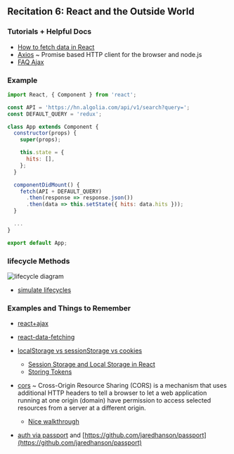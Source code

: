 ## Recitation 6: React and the Outside World

### Tutorials + Helpful Docs

- [How to fetch data in React](https://www.robinwieruch.de/react-fetching-data/)
- [Axios](https://github.com/axios/axios) ~ Promise based HTTP client for the browser and node.js
- [FAQ Ajax](https://reactjs.org/docs/faq-ajax.html)


### Example

```js
import React, { Component } from 'react';

const API = 'https://hn.algolia.com/api/v1/search?query=';
const DEFAULT_QUERY = 'redux';

class App extends Component {
  constructor(props) {
    super(props);

    this.state = {
      hits: [],
    };
  }

  componentDidMount() {
    fetch(API + DEFAULT_QUERY)
      .then(response => response.json())
      .then(data => this.setState({ hits: data.hits }));
  }

  ...
}

export default App;
```

### lifecycle Methods

![lifecycle diagram](https://github.com/CMU-17-356/cmu-17-356.github.io/blob/master/resources/recitations/6-React+World/images/lifecycle.jpg)

* [simulate lifecycles](https://reactarmory.com/guides/lifecycle-simulators)

### Examples and Things to Remember

* [react+ajax](https://github.com/CMU-17-356/cmu-17-356.github.io/blob/master/resources/recitations/6-React+World/react-ajax-example)

* [react-data-fetching](https://github.com/CMU-17-356/cmu-17-356.github.io/blob/master/resources/recitations/6-React+World/react-data-fetching)

* [localStorage vs sessionStorage vs cookies](https://wpreset.com/localstorage-sessionstorage-cookies-detailed-comparison/)
  - [Session Storage and Local Storage in React](https://www.robinwieruch.de/local-storage-react/)
  - [Storing Tokens](https://auth0.com/docs/security/store-tokens)

* [cors](https://developer.mozilla.org/en-US/docs/Web/HTTP/CORS) ~ Cross-Origin Resource Sharing (CORS) is a mechanism that uses additional HTTP headers to tell a browser to let a web application running at one origin (domain) have permission to access selected resources from a server at a different origin.
  - [Nice walkthrough](https://www.codecademy.com/articles/what-is-cors)

* [auth via passport](http://www.passportjs.org/) and [https://github.com/jaredhanson/passport](https://github.com/jaredhanson/passport)
